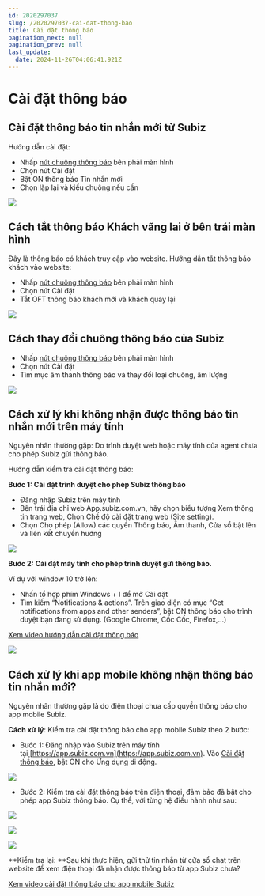 ```yaml
---
id: 2020297037
slug: /2020297037-cai-dat-thong-bao
title: Cài đặt thông báo
pagination_next: null
pagination_prev: null
last_update:
  date: 2024-11-26T04:06:41.921Z
---
```


# Cài đặt thông báo

## Cài đặt thông báo tin nhắn mới từ Subiz


Hướng dẫn cài đặt:

- Nhấp [nút chuông thông báo](https://app.subiz.com.vn/profile/setting-notification) bên phải màn hình
- Chọn nút Cài đặt
- Bật ON thông báo Tin nhắn mới
- Chọn lặp lại và kiểu chuông nếu cần




![](https://vcdn.subiz-cdn.com/file/7e47939c4ed5031d44d202493b22140ad88bf030abc7334d9bf22a7590b65c3f_acpxkgumifuoofoosble)

## Cách tắt thông báo Khách vãng lai ở bên trái màn hình




Đây là thông báo có khách truy cập vào website. Hướng dẫn tắt thông báo khách vào website:

- Nhấp [nút chuông thông báo](https://app.subiz.com.vn/profile/setting-notification) bên phải màn hình
- Chọn nút Cài đặt
- Tắt OFT thông báo khách mới và khách quay lại




![](https://vcdn.subiz-cdn.com/file/1454714449403b63123904bb9af847f920c4c9fd49b2eef35249da9c77bc093f_acpxkgumifuoofoosble)

## Cách thay đổi chuông thông báo của Subiz


- Nhấp [nút chuông thông báo](https://app.subiz.com.vn/profile/setting-notification) bên phải màn hình
- Chọn nút Cài đặt
- Tìm mục âm thanh thông báo và thay đổi loại chuông, âm lượng




![](https://vcdn.subiz-cdn.com/file/77676c76d3f618fd824e6f2550552dd61e717669351c50164b022ffbe07c7ec3_acpxkgumifuoofoosble)

## Cách xử lý khi không nhận được thông báo tin nhắn mới trên máy tính


Nguyên nhân thường gặp: Do trình duyệt web hoặc máy tính của agent chưa cho phép Subiz gửi thông báo. 



Hướng dẫn kiểm tra cài đặt thông báo:

**Bước 1: Cài đặt trình duyệt cho phép Subiz thông báo**

- Đăng nhập Subiz trên máy tính
- Bên trái địa chỉ web App.subiz.com.vn, hãy chọn biểu tượng Xem thông tin trang web, Chọn Chế độ cài đặt trang web (Site setting).
- Chọn Cho phép (Allow) các quyền Thông báo, Âm thanh, Cửa sổ bật lên và liên kết chuyển hướng




![](https://vcdn.subiz-cdn.com/file/aec21db0f6004e1aacfc66dd4a748b99fc2e34fc129f0e8987151bbc0b15d539_acpxkgumifuoofoosble)


**Bước 2: Cài đặt máy tính cho phép trình duyệt gửi thông báo.**

Ví dụ với window 10 trở lên: 

- Nhấn tổ hợp phím Windows + I để mở Cài đặt
- Tìm kiếm “Notifications & actions”. Trên giao diện có mục “Get notifications from apps and other senders”, bật ON thông báo cho trình duyệt bạn đang sử dụng. (Google Chrome, Cốc Cốc, Firefox,...)



[Xem video hướng dẫn cài đặt thông báo](https://www.youtube.com/watch?v=usDLQp7IqHE)


![](https://vcdn.subiz-cdn.com/file/6a5deaece5e30050051d06302828c33a22490c5ec9724456a896145f38818825_acpxkgumifuoofoosble)



## Cách xử lý khi app mobile không nhận thông báo tin nhắn mới?


Nguyên nhân thường gặp là do điện thoại chưa cấp quyền thông báo cho app mobile Subiz.



**Cách xử lý**: Kiểm tra cài đặt thông báo cho app mobile Subiz theo 2 bước:

- Bước 1: Đăng nhập vào Subiz trên máy tính tại[ ](https://app.subiz.com.vn)[https://app.subiz.com.vn](https://app.subiz.com.vn). Vào [Cài đặt thông báo](https://app.subiz.com.vn/profile/setting-notification), bật ON cho Ứng dụng di động.




![](https://vcdn.subiz-cdn.com/file/480e1832875b207a5708372b9db5161a60267fe150edb1806c16640bbb883db5_acpxkgumifuoofoosble)


- Bước 2: Kiểm tra cài đặt thông báo trên điện thoại, đảm bảo đã bật cho phép app Subiz thông báo. Cụ thể, với từng hệ điều hành như sau:




![](https://vcdn.subiz-cdn.com/file/cac05d7ef5ae4949a2080dcbc03931fda29616f3ababe8afc1e88caba307903f_acpxkgumifuoofoosble)





![](https://vcdn.subiz-cdn.com/file/3ff1f988b39145a4d522f3694e96d888cde061c5a4af289095c096564c4313ed_acpxkgumifuoofoosble)



![](https://vcdn.subiz-cdn.com/file/ba5cb41661d9f0365ed1052972ae1e8b4d98489b9a33b48660b29a7ca08f21d5_acpxkgumifuoofoosble)






**Kiểm tra lại: **Sau khi thực hiện, gửi thử tin nhắn từ cửa sổ chat trên website để xem điện thoại đã nhận được thông báo từ app Subiz chưa?

[Xem video cài đặt thông báo cho app mobile Subiz](https://www.youtube.com/shorts/i7Fyhh3LPoY)
